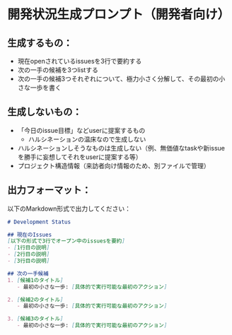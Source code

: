 # 開発状況生成プロンプト（開発者向け）

## 生成するもの：
- 現在openされているissuesを3行で要約する
- 次の一手の候補を3つlistする
- 次の一手の候補3つそれぞれについて、極力小さく分解して、その最初の小さな一歩を書く

## 生成しないもの：
- 「今日のissue目標」などuserに提案するもの
  - ハルシネーションの温床なので生成しない
- ハルシネーションしそうなものは生成しない（例、無価値なtaskや新issueを勝手に妄想してそれをuserに提案する等）
- プロジェクト構造情報（来訪者向け情報のため、別ファイルで管理）

## 出力フォーマット：
以下のMarkdown形式で出力してください：

```markdown
# Development Status

## 現在のIssues
[以下の形式で3行でオープン中のissuesを要約]
- [1行目の説明]
- [2行目の説明]
- [3行目の説明]

## 次の一手候補
1. [候補1のタイトル]
   - 最初の小さな一歩: [具体的で実行可能な最初のアクション]

2. [候補2のタイトル]
   - 最初の小さな一歩: [具体的で実行可能な最初のアクション]

3. [候補3のタイトル]
   - 最初の小さな一歩: [具体的で実行可能な最初のアクション]
```
